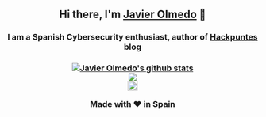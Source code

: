 <!--
### Hi there 👋

**JavierOlmedo/JavierOlmedo** is a ✨ _special_ ✨ repository because its `README.md` (this file) appears on your GitHub profile.

Here are some ideas to get you started:

- 🔭 I’m currently working on ...
- 🌱 I’m currently learning ...
- 👯 I’m looking to collaborate on ...
- 🤔 I’m looking for help with ...
- 💬 Ask me about ...
- 📫 How to reach me: ...
- 😄 Pronouns: ...
- ⚡ Fun fact: ...

https://github.com/anuraghazra/github-readme-stats/blob/master/themes/README.md
-->

<div align="center">

<h2>Hi there, I'm <a href="https://www.linkedin.com/in/jjavierolmedo/" target="_blank">Javier Olmedo</a> 👋</h2>
<h3>I am a Spanish Cybersecurity enthusiast, author of <a href="https://hackpuntes.com" target="_blank">Hackpuntes</a> blog<h3>

<!-- Languages-->

<!-- GitHub Stats -->
<a href="https://hackpuntes.com" target="_blank">
  <img align="center" src="https://github-readme-stats.vercel.app/api?username=JavierOlmedo&show_icons=true&include_all_commits=true&theme=dark" alt="Javier Olmedo's github stats"  />
</a>

<br>

<!-- Most Used Languages -->
<a href="https://github.com/anuraghazra/github-readme-stats" target="_blank">
  <img align="center" src="https://github-readme-stats.vercel.app/api/top-langs/?username=JavierOlmedo&layout=compact&theme=dark" />
</a>

<!-- Links -->
<div>
<a href="https://hackpuntes.com" target="_blank"><img height="20" src=""></a>
<a href="https://www.facebook.com/hackpuntes" target="_blank"><i class="fab fa-facebook"></i></a>
<a href="https://twitter.com/jjavierolmedo" target="_blank"><i class="fab fa-twitter"></i></a>
<a href="https://www.linkedin.com/in/jjavierolmedo/" target="_blank"><i class="fab fa-linkedin-in"></i></a>
<a href="https://github.com/JavierOlmedo" target="_blank"><i class="fab fa-github"></i></a>
<a href="https://www.youtube.com/channel/UCBYLZkWHGMYo12nAD_HMRJw" target="_blank"><i class="fab fa-youtube"></i></a>
<a href="https://medium.com/@javierolmedo" target="_blank"><i class="fab fa-medium"></i></a>
<a href="https://www.exploit-db.com/?author=9580" target="_blank"><i class="fas fa-spider"></i></a>
</div>

<!-- ❤️ -->

Made with ❤️ in Spain

</div>
